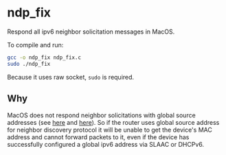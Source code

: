 # ndp_fix
Respond all ipv6 neighbor solicitation messages in MacOS.

To compile and run:
```sh
gcc -o ndp_fix ndp_fix.c
sudo ./ndp_fix
```
Because it uses raw socket, `sudo` is required.

## Why
MacOS does not respond neighbor solicitations with global source addresses (see [here](https://discussions.apple.com/thread/8620806) and [here](https://forum.openwrt.org/t/how-to-send-icmp6-neighbor-solicitation-with-a-link-local-source-address/53220)). So if the router uses global source address for neighbor discovery protocol it will be unable to get the device's MAC address and cannot forward packets to it, even if the device has successfully configured a global ipv6 address via SLAAC or DHCPv6.
